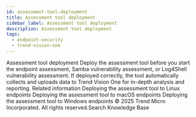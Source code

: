 ```yaml
---
id: assessment-tool-deployment
title: Assessment tool deployment
sidebar_label: Assessment tool deployment
description: Assessment tool deployment
tags:
  - endpoint-security
  - trend-vision-one
---
```


 Assessment tool deployment Deploy the assessment tool before you start the endpoint assessment, Samba vulnerability assessment, or Log4Shell vulnerability assessment. If deployed correctly, the tool automatically collects and uploads data to Trend Vision One for in-depth analysis and reporting. Related information Deploying the assessment tool to Linux endpoints Deploying the assessment tool to macOS endpoints Deploying the assessment tool to Windows endpoints © 2025 Trend Micro Incorporated. All rights reserved.Search Knowledge Base